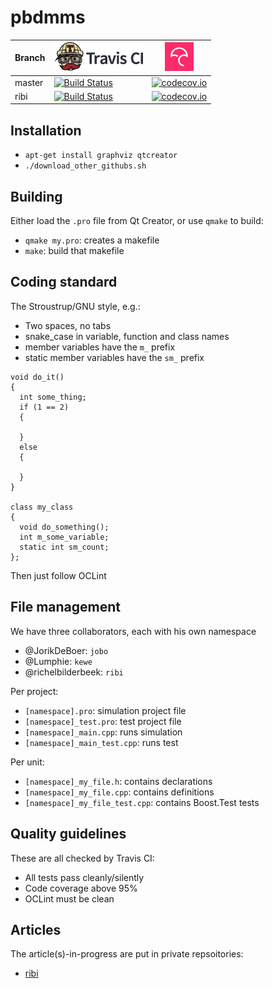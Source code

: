 # pbdmms

Branch|[![Travis CI logo](TravisCI.png)](https://travis-ci.org)|[![Codecov logo](Codecov.png)](https://www.codecov.io)
---|---|---
master|[![Build Status](https://travis-ci.org/richelbilderbeek/pbdmms.svg?branch=master)](https://travis-ci.org/richelbilderbeek/pbdmms)|[![codecov.io](https://codecov.io/github/richelbilderbeek/pbdmms/coverage.svg?branch=master)](https://codecov.io/github/richelbilderbeek/pbdmms?branch=master)
ribi|[![Build Status](https://travis-ci.org/richelbilderbeek/pbdmms.svg?branch=ribi)](https://travis-ci.org/richelbilderbeek/pbdmms)|[![codecov.io](https://codecov.io/github/richelbilderbeek/pbdmms/coverage.svg?branch=ribi)](https://codecov.io/github/richelbilderbeek/pbdmms?branch=ribi)

## Installation

 * `apt-get install graphviz qtcreator`
 * `./download_other_githubs.sh`

## Building

Either load the `.pro` file from Qt Creator, or use `qmake` to build:

 * `qmake my.pro`: creates a makefile
 * `make`: build that makefile

## Coding standard

The Stroustrup/GNU style, e.g.:

 * Two spaces, no tabs
 * snake_case in variable, function and class names
 * member variables have the `m_` prefix
 * static member variables have the `sm_` prefix

```
void do_it()
{
  int some_thing;
  if (1 == 2) 
  {

  }
  else
  {

  }
}

class my_class
{
  void do_something();
  int m_some_variable;
  static int sm_count;
};
```
Then just follow OCLint

## File management

We have three collaborators, each with his own namespace
 * @JorikDeBoer: `jobo`
 * @Lumphie: `kewe`
 * @richelbilderbeek: `ribi`

Per project:

 * `[namespace].pro`: simulation project file
 * `[namespace]_test.pro`: test project file
 * `[namespace]_main.cpp`: runs simulation
 * `[namespace]_main_test.cpp`: runs test

Per unit:

 * `[namespace]_my_file.h`: contains declarations
 * `[namespace]_my_file.cpp`: contains definitions
 * `[namespace]_my_file_test.cpp`: contains Boost.Test tests

## Quality guidelines

These are all checked by Travis CI:

 * All tests pass cleanly/silently
 * Code coverage above 95%
 * OCLint must be clean

## Articles 

The article(s)-in-progress are put in private repsoitories:

 * [ribi](https://github.com/richelbilderbeek/distancer_article)
